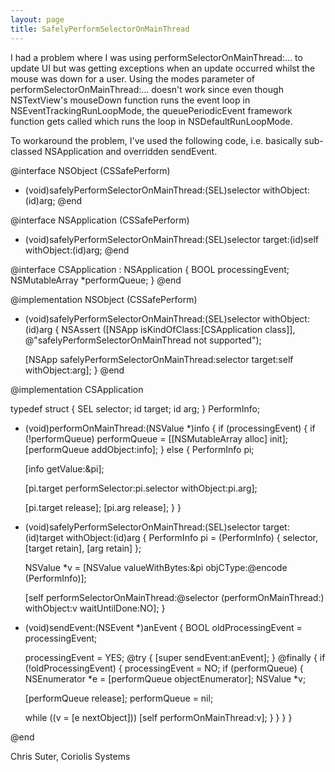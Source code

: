 ```yaml
---
layout: page
title: SafelyPerformSelectorOnMainThread
---
```


I had a problem where I was using performSelectorOnMainThread:... to update UI but was getting exceptions when an update occurred whilst the mouse was down for a user. Using the modes parameter of performSelectorOnMainThread:... doesn't work since even though NSTextView's mouseDown function runs the event loop in NSEventTrackingRunLoopMode, the queuePeriodicEvent framework function gets called which runs the loop in NSDefaultRunLoopMode.

To workaround the problem, I've used the following code, i.e. basically sub-classed NSApplication and overridden sendEvent.

    
@interface NSObject (CSSafePerform)
- (void)safelyPerformSelectorOnMainThread:(SEL)selector
			       withObject:(id)arg;
@end

@interface NSApplication (CSSafePerform)
- (void)safelyPerformSelectorOnMainThread:(SEL)selector 
				   target:(id)self
			       withObject:(id)arg;
@end

@interface CSApplication : NSApplication {
  BOOL processingEvent;
  NSMutableArray *performQueue;
}
@end

@implementation NSObject (CSSafePerform)
- (void)safelyPerformSelectorOnMainThread:(SEL)selector
			       withObject:(id)arg
{
  NSAssert ([NSApp isKindOfClass:[CSApplication class]],
	    @"safelyPerformSelectorOnMainThread not supported");
  
  [NSApp safelyPerformSelectorOnMainThread:selector 
 				    target:self
				withObject:arg];
}
@end

@implementation CSApplication

typedef struct {
  SEL selector;
  id  target;
  id  arg;
} PerformInfo;

- (void)performOnMainThread:(NSValue *)info
{
  if (processingEvent) {
    if (!performQueue)
      performQueue = [[NSMutableArray alloc] init];
    [performQueue addObject:info];
  } else {
    PerformInfo pi;
    
    [info getValue:&pi];
    
    [pi.target performSelector:pi.selector withObject:pi.arg];
    
    [pi.target release];
    [pi.arg release];
  }
}

- (void)safelyPerformSelectorOnMainThread:(SEL)selector
				   target:(id)target
			       withObject:(id)arg
{
  PerformInfo pi = (PerformInfo) { selector, 
				   [target retain], 
				   [arg retain] };
  
  NSValue *v = [NSValue valueWithBytes:&pi 
			      objCType:@encode (PerformInfo)];
  
  [self performSelectorOnMainThread:@selector (performOnMainThread:)
			 withObject:v
		      waitUntilDone:NO];
}

- (void)sendEvent:(NSEvent *)anEvent
{
  BOOL oldProcessingEvent = processingEvent;
  
  processingEvent = YES;
  @try {
    [super sendEvent:anEvent];
  } @finally {
    if (!oldProcessingEvent) {
      processingEvent = NO;
      if (performQueue) {
	NSEnumerator *e = [performQueue objectEnumerator];
	NSValue *v;
	
	[performQueue release];
	performQueue = nil;
	
	while ((v = [e nextObject]))
	  [self performOnMainThread:v];
      }
    }
  }
}

@end


Chris Suter, Coriolis Systems

